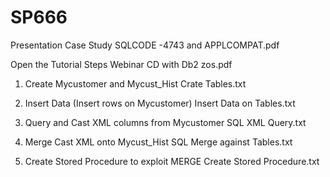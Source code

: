 # SP666 #

Presentation											Case Study SQLCODE -4743 and APPLCOMPAT.pdf   		

Open the Tutorial Steps									Webinar CD with Db2 zos.pdf 

   1. Create Mycustomer and Mycust_Hist					Crate Tables.txt
   
   2. Insert Data  (Insert rows on Mycustomer)   		Insert Data on Tables.txt     
   
   3. Query and Cast XML columns from Mycustomer		SQL XML Query.txt
   
   4. Merge Cast XML onto Mycust_Hist					SQL Merge against Tables.txt
   
   5. Create Stored Procedure to exploit MERGE			Create Stored Procedure.txt	                         